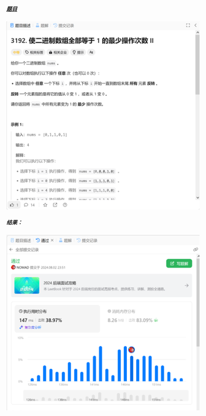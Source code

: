 ##### [题目](https://leetcode.cn/problems/minimum-operations-to-make-binary-array-elements-equal-to-one-ii/description/)
![pic](img.png)
##### 结果：
![pic](result.png)
